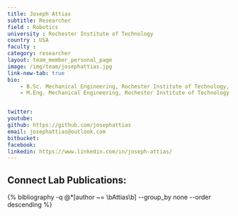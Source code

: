 ```yaml
---
title: Joseph Attias
subtitle: Researcher
field : Robotics
university : Rochester Institute of Technology
country : USA
faculty : 
category: researcher
layout: team_member_personal_page
image: /img/team/josephattias.jpg
link-new-tab: true
bio:
    - B.Sc. Mechanical Engineering, Rochester Institute of Technology, 2024
    - M.Eng. Mechanical Engineering, Rochester Institute of Technology, 2024


twitter: 
youtube: 
github: https://github.com/josephattias
email: josephattias@outlook.com
bitbucket: 
facebook: 
linkedin: https://www.linkedin.com/in/joseph-attias/
---
```


## Connect Lab Publications: 

 {% bibliography -q @*[author ~= \bAttias\b] --group_by none --order descending %}

